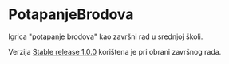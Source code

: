 # PotapanjeBrodova
Igrica "potapanje brodova" kao završni rad u srednjoj školi.

Verzija [Stable release 1.0.0](https://github.com/IvanBilic/PotapanjeBrodova/releases/tag/v1.0.0) korištena je pri obrani završnog rada.